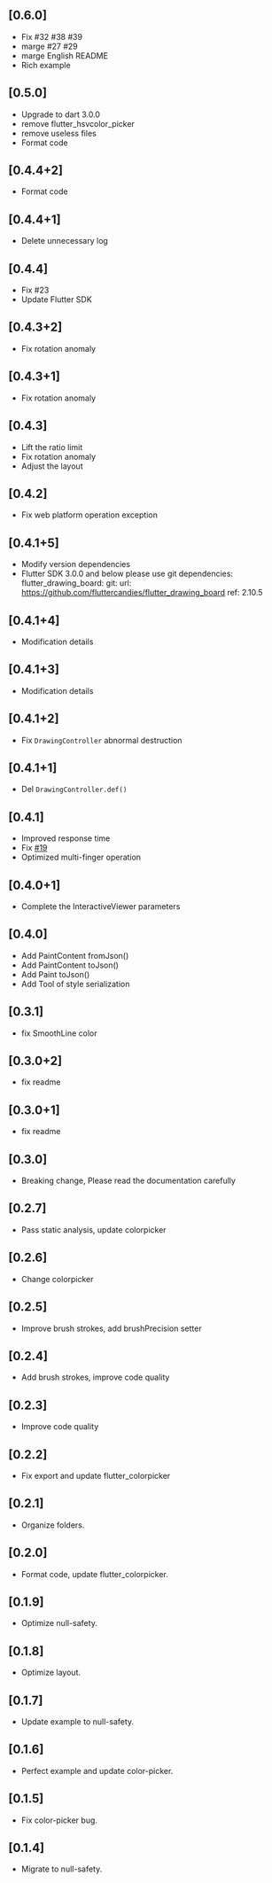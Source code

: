 ## [0.6.0]

- Fix #32 #38 #39
- marge #27 #29
- marge English README
- Rich example

## [0.5.0]

- Upgrade to dart 3.0.0
- remove flutter_hsvcolor_picker
- remove useless files
- Format code

## [0.4.4+2]

- Format code

## [0.4.4+1]

- Delete unnecessary log

## [0.4.4]

- Fix #23
- Update Flutter SDK

## [0.4.3+2]

- Fix rotation anomaly

## [0.4.3+1]

- Fix rotation anomaly

## [0.4.3]

- Lift the ratio limit
- Fix rotation anomaly
- Adjust the layout

## [0.4.2]

- Fix web platform operation exception

## [0.4.1+5]

- Modify version dependencies
- Flutter SDK 3.0.0 and below please use git dependencies:
  flutter_drawing_board:
    git:
      url: https://github.com/fluttercandies/flutter_drawing_board
      ref: 2.10.5

## [0.4.1+4]

- Modification details

## [0.4.1+3]

- Modification details

## [0.4.1+2]

- Fix `DrawingController` abnormal destruction

## [0.4.1+1]

- Del `DrawingController.def()`

## [0.4.1]

- Improved response time
- Fix [#19](https://github.com/fluttercandies/flutter_drawing_board/issues/19)
- Optimized multi-finger operation

## [0.4.0+1]

- Complete the InteractiveViewer parameters

## [0.4.0]

- Add PaintContent fromJson()
- Add PaintContent toJson()
- Add Paint toJson()
- Add Tool of style serialization 

## [0.3.1]

- fix SmoothLine color

## [0.3.0+2]

- fix readme


## [0.3.0+1]

- fix readme

## [0.3.0]

- Breaking change, Please read the documentation carefully

## [0.2.7]

- Pass static analysis, update colorpicker

## [0.2.6]

- Change colorpicker

## [0.2.5]

- Improve brush strokes, add brushPrecision setter

## [0.2.4]

- Add brush strokes, improve code quality

## [0.2.3]

- Improve code quality

## [0.2.2]

- Fix export and update flutter_colorpicker

## [0.2.1]

- Organize folders.

## [0.2.0]

- Format code, update flutter_colorpicker.

## [0.1.9]

- Optimize null-safety.

## [0.1.8]

- Optimize layout.

## [0.1.7]

- Update example to null-safety.

## [0.1.6]

- Perfect example and update color-picker.

## [0.1.5]

- Fix color-picker bug.

## [0.1.4]

- Migrate to null-safety.



























